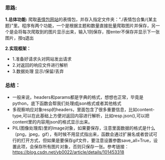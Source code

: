 ### 思路: ###

**1.总体功能:** 爬取[表情包网站](https://www.doutub.com/ "点击显示网站")的表情包，并存入指定文件夹："./表情包合集/{某主题}"里。程序有两个功能，一个是根据主题和数量直接批量爬取图片并保存，另一个是会将每次爬取到的图片显示出来，输入1则保存，按enter不保存并显示下一张图片，按q退出  

**2.实现框架：**   
- 1.准备好请求头对网站发出请求
- 2.对返回的响应文件进行解析
- 3.数据处理 显示/保留/丢弃 

### 总结： ### 
- 一般来说，headers和params都是字典的格式，想想也正常，毕竟是python，底下函数会帮我们处理成json格式或者其他格式  
- 多观察响应对象resp的headers，里面包含了很多重要信息，比如content-type,可以在此基础上方便对返回内容进行解析，比如resp.json(),可以把content里的内容用json的格式显示出来。  
- PIL(图像处理库)里的Image对象，如果要保存，注意里面数据的格式是什么（png，jpeg，gif），有时候不用显式指出来，函数会通过扩展名或者尝试可行的打开方式，但如果是要保存gif文件，要注意设置参数save_all=True，设置此项，会保存所有图片对象，否则只保存一张。参考链接：https://blog.csdn.net/yb0022/article/details/101453318     